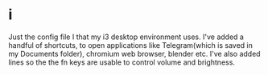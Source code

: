 # i
Just the config file I that my i3 desktop environment uses. I've added a handful of shortcuts, to open applications like Telegram(which is saved in my Documents folder), chromium web browser, blender etc. I've also added lines so the the fn keys are usable to control volume and brightness.
